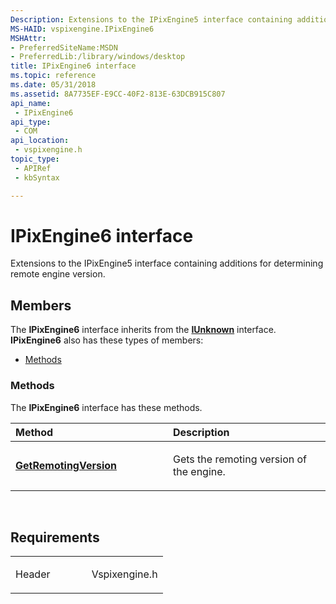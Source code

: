 ```yaml
---
Description: Extensions to the IPixEngine5 interface containing additions for determining remote engine version.
MS-HAID: vspixengine.IPixEngine6
MSHAttr:
- PreferredSiteName:MSDN
- PreferredLib:/library/windows/desktop
title: IPixEngine6 interface
ms.topic: reference
ms.date: 05/31/2018
ms.assetid: 8A7735EF-E9CC-40F2-813E-63DCB915C807
api_name: 
 - IPixEngine6
api_type: 
 - COM
api_location: 
 - vspixengine.h
topic_type: 
 - APIRef
 - kbSyntax

---
```


# <span id="vspixengine.ipixengine6"></span>IPixEngine6 interface

Extensions to the IPixEngine5 interface containing additions for determining remote engine version.

## Members

The **IPixEngine6** interface inherits from the [**IUnknown**](/windows/desktop/api/unknwn/nn-unknwn-iunknown) interface. **IPixEngine6** also has these types of members:

-   [Methods](#methods)

### <span id="methods"></span>Methods

The **IPixEngine6** interface has these methods.

<table><colgroup><col style="width: 50%" /><col style="width: 50%" /></colgroup><thead><tr class="header"><th style="text-align: left;">Method</th><th style="text-align: left;">Description</th></tr></thead><tbody><tr class="odd"><td style="text-align: left;"><a href="/windows/desktop/direct3dtools/ipixengine6-getremotingversion-remotingversion-ptr"><strong>GetRemotingVersion</strong></a></td><td style="text-align: left;"><p>Gets the remoting version of the engine.</p></td></tr></tbody></table>

 

## Requirements

<table><colgroup><col style="width: 50%" /><col style="width: 50%" /></colgroup><tbody><tr class="odd"><td><p>Header</p></td><td>Vspixengine.h</td></tr></tbody></table>

 

 